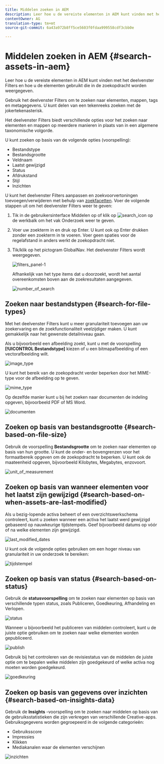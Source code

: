 ```yaml
---
title: Middelen zoeken in AEM
description: Leer hoe u de vereiste elementen in AEM kunt vinden met het deelvenster Filters en hoe u de elementen gebruikt die in de zoekopdracht worden weergegeven.
contentOwner: AG
translation-type: tm+mt
source-git-commit: 6a43a972b8ff5ce5603f0fdaa999558cdf3cbb0e

---
```



# Middelen zoeken in AEM {#search-assets-in-aem}

Leer hoe u de vereiste elementen in AEM kunt vinden met het deelvenster Filters en hoe u de elementen gebruikt die in de zoekopdracht worden weergegeven.

Gebruik het deelvenster Filters om te zoeken naar elementen, mappen, tags en metagegevens. U kunt delen van een tekenreeks zoeken met de jokertekenasterisk.

Het deelvenster Filters biedt verschillende opties voor het zoeken naar elementen en mappen op meerdere manieren in plaats van in een algemene taxonomische volgorde.

U kunt zoeken op basis van de volgende opties (voorspelling):

* Bestandstype
* Bestandsgrootte
* Veldnaam
* Laatst gewijzigd
* Status
* Afdrukstand
* Stijl
* Inzichten

<!-- TBD keystroke 65 article and port applicable changes here. This content goes. -->

U kunt het deelvenster Filters aanpassen en zoekvoorvertoningen toevoegen/verwijderen met behulp van [zoekfacetten](search-facets.md). Voer de volgende stappen uit om het deelvenster Filters weer te geven:

1. Tik in de gebruikersinterface Middelen op of klik op ![search_icon](assets/search_icon.png) op de werkbalk om het vak Onderzoek weer te geven.
1. Voer uw zoekterm in en druk op Enter. U kunt ook op Enter drukken zonder een zoekterm in te voeren. Voer geen spaties voor de regelafstand in anders werkt de zoekopdracht niet.

1. Tik/klik op het pictogram GlobalNav. Het deelvenster Filters wordt weergegeven.

   ![filters_panel-1](assets/filters_panel-1.png)

   Afhankelijk van het type items dat u doorzoekt, wordt het aantal overeenkomsten boven aan de zoekresultaten aangegeven.

   ![number_of_search](assets/number_of_searches.png)

## Zoeken naar bestandstypen {#search-for-file-types}

Met het deelvenster Filters kunt u meer granulariteit toevoegen aan uw zoekervaring en de zoekfunctionaliteit veelzijdiger maken. U kunt gemakkelijk naar het gewenste detailniveau gaan.

Als u bijvoorbeeld een afbeelding zoekt, kunt u met de voorspelling **[!UICONTROL Bestandstype]** kiezen of u een bitmapafbeelding of een vectorafbeelding wilt.

![image_type](assets/image_type.png)

U kunt het bereik van de zoekopdracht verder beperken door het MIME-type voor de afbeelding op te geven.

![mime_type](assets/mime_type.png)

Op dezelfde manier kunt u bij het zoeken naar documenten de indeling opgeven, bijvoorbeeld PDF of MS Word.

![documenten](assets/documents.png)

## Zoeken op basis van bestandsgrootte {#search-based-on-file-size}

Gebruik de voorspelling **Bestandsgrootte** om te zoeken naar elementen op basis van hun grootte. U kunt de onder- en bovengrenzen voor het formaatbereik opgeven om de zoekopdracht te beperken. U kunt ook de maateenheid opgeven, bijvoorbeeld Kilobytes, Megabytes, enzovoort.

![unit_of_measurement](assets/unit_of_measure.png)

## Zoeken op basis van wanneer elementen voor het laatst zijn gewijzigd {#search-based-on-when-assets-are-last-modified}

Als u bezig-lopende activa beheert of een overzichtswerkschema controleert, kunt u zoeken wanneer een activa het laatst werd gewijzigd gebaseerd op nauwkeurige tijdstempels. Geef bijvoorbeeld datums op vóór of na welke elementen zijn gewijzigd.

![last_modified_dates](assets/last_modified_dates.png)

U kunt ook de volgende opties gebruiken om een hoger niveau van granulariteit in uw onderzoek te bereiken:

![tijdstempel](assets/timestamp.png)

## Zoeken op basis van status {#search-based-on-status}

Gebruik de **statusvoorspelling** om te zoeken naar elementen op basis van verschillende typen status, zoals Publiceren, Goedkeuring, Afhandeling en Verlopen.

![status](assets/status.png)

Wanneer u bijvoorbeeld het publiceren van middelen controleert, kunt u de juiste optie gebruiken om te zoeken naar welke elementen worden gepubliceerd.

![publish](assets/publish.png)

Gebruik bij het controleren van de revisiestatus van de middelen de juiste optie om te bepalen welke middelen zijn goedgekeurd of welke activa nog moeten worden goedgekeurd.

![goedkeuring](assets/approval.png)

## Zoeken op basis van gegevens over inzichten {#search-based-on-insights-data}

Gebruik de **Insights** -voorspelling om te zoeken naar middelen op basis van de gebruiksstatistieken die zijn verkregen van verschillende Creative-apps. Gebruiksgegevens worden gegroepeerd in de volgende categorieën:

* Gebruiksscore
* Impressies
* Klikken
* Mediakanalen waar de elementen verschijnen

![inzichten](assets/insights.png)
